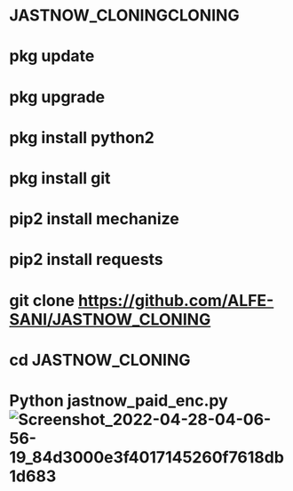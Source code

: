 # JASTNOW_CLONINGCLONING


# pkg update

# pkg upgrade

# pkg install python2

# pkg install git

# pip2 install mechanize

# pip2 install requests

# git clone https://github.com/ALFE-SANI/JASTNOW_CLONING

# cd JASTNOW_CLONING

# Python jastnow_paid_enc.py![Screenshot_2022-04-28-04-06-56-19_84d3000e3f4017145260f7618db1d683](https://user-images.githubusercontent.com/104365166/165640052-ddb594cc-6dd2-4405-a28b-c5310665f9d4.jpg)
